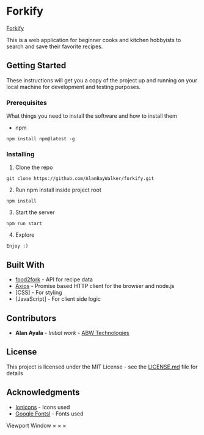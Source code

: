 # Forkify

[Forkify](http://forkify.xyz)

This is a web application for beginner cooks and kitchen hobbyists to search and save their favorite recipes. 

## Getting Started

These instructions will get you a copy of the project up and running on your local machine for development and testing purposes.

### Prerequisites

What things you need to install the software and how to install them

- npm

```
npm install npm@latest -g
```

### Installing

1. Clone the repo

```
git clone https://github.com/AlanBayWalker/forkify.git
```

2. Run npm install inside project root

```
npm install
```

3. Start the server

```
npm run start
```

4. Explore

```
Enjoy :)
```

## Built With

* [food2fork](https://www.food2fork.com/) - API for recipe data
* [Axios](https://github.com/axios/axios/) - Promise based HTTP client for the browser and node.js
* [CSS] - For styling
* [JavaScript] - For client side logic

## Contributors

* **Alan Ayala** - *Initial work* - [ABW Technologies](http://www.abwtechnologies.com/)


## License

This project is licensed under the MIT License - see the [LICENSE.md](LICENSE.md) file for details

## Acknowledgments

* [Ionicons](https://ionicons.com) - Icons used
* [Google Fontsl](http://google.com/fonts) - Fonts used


Viewport
Window
×
×
×
